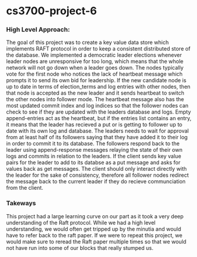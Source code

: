 # cs3700-project-6

### High Level Approach:
The goal of this project was to create a key value data store which implements RAFT protocol in order to keep a consistent distributed store of the database. We implemented a democratic leader elections whenever leader nodes are unresponsive for too long, which means that the whole network will not go down when a leader goes down. The nodes typically vote for the first node who notices the lack of heartbeat message which prompts it to send its own bid for leadership. If the new candidate node is up to date in terms of election_terms and log entries with other nodes, then that node is accepted as the new leader and it sends  heartbeat to switch the other nodes into follower mode. The heartbeat message also has the most updated commit index and log indices so that the follower nodes can check to see if they are updated with the leaders database and logs. Empty append-entries act as the heartbeat, but if the entries list contains an entry, it means that the leader has recieved a put or is getting to follower up to date with its own log and database. The leaders needs to wait for approval from at least half of its followers saying that they have added it to their log in order to commit it to its database. The followers respond back to the leader using append-response messages relaying the state of their own logs and commits in relation to the leaders. If the client sends key value pairs for the leader to add to its databse as a put message and asks for values back as get messages. The client should only interact directly with the leader for the sake of consistency, therefore all follower nodes redirect the message back to the current leader if they do recieve communciation from the client.


### Takeways 
This project had a large learning curve on our part as it took a very deep understanding of the Raft protocol. While we had a high level understanding, we would often get tripped up by the minutia and would have to refer back to the raft paper. If we were to repeat this project, we would make sure to reread the Raft paper multiple times so that we would not have run into some of our blocks that really stumped us.

